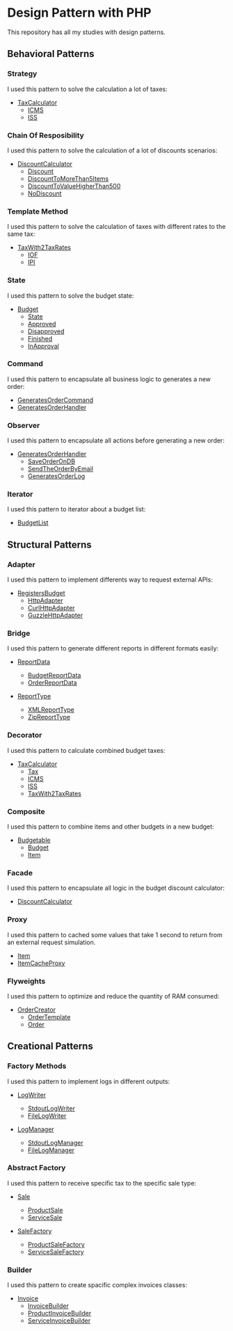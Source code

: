 # Design Pattern with PHP

This repository has all my studies with design patterns.

## Behavioral Patterns

### Strategy
I used this pattern to solve the calculation a lot of taxes:

- [TaxCalculator](src/Taxes/TaxCalculator.php)
    - [ICMS](src/Taxes/ICMS.php)
    - [ISS](src/Taxes/ISS.php)

### Chain Of Resposibility
I used this pattern to solve the calculation of a lot of discounts scenarios:

- [DiscountCalculator](src/Discounts/DiscountCalculator.php)
    - [Discount](src/Discounts/Discount.php)
    - [DiscountToMoreThan5Items](src/Discounts/DiscountToMoreThan5Items.php)
    - [DiscountToValueHigherThan500](src/Discounts/DiscountToValueHigherThan500.php)
    - [NoDiscount](src/Discounts/NoDiscount.php)

### Template Method
I used this pattern to solve the calculation of taxes with different rates to the same tax:

- [TaxWith2TaxRates](src/Taxes/TaxWith2TaxRates.php)
    - [IOF](src/Taxes/IOF.php)
    - [IPI](src/Taxes/IPI.php)

### State
I used this pattern to solve the budget state:

- [Budget](src/Budgets/Budget.php)
    - [State](src/Budgets/States/State.php)
    - [Approved](src/Budgets/States/Approved.php)
    - [Disapproved](src/Budgets/States/Disapproved.php)
    - [Finished](src/Budgets/States/Finished.php)
    - [InApproval](src/Budgets/States/InApproval.php)

### Command
I used this pattern to encapsulate all business logic to generates a new order:

- [GeneratesOrderCommand](src/Orders/GeneratesOrder/GeneratesOrderCommand.php)
- [GeneratesOrderHandler](src/Orders/GeneratesOrder/GeneratesOrderHandler.php)

### Observer
I used this pattern to encapsulate all actions before generating a new order:

- [GeneratesOrderHandler](src/Orders/GeneratesOrder/GeneratesOrderHandler.php)
    - [SaveOrderOnDB](src/Orders/GeneratesOrder/Actions/SaveOrderOnDB.php)
    - [SendTheOrderByEmail](src/Orders/GeneratesOrder/Actions/SendTheOrderByEmail.php)
    - [GeneratesOrderLog](src/Orders/GeneratesOrder/Actions/GeneratesOrderLog.php)

### Iterator
I used this pattern to iterator about a budget list:

- [BudgetList](src/Budgets/BudgetList.php)

## Structural Patterns

### Adapter
I used this pattern to implement differents way to request external APIs:

- [RegistersBudget](src/Budgets/RegistersBudget.php)
    - [HttpAdapter](src/Budgets/Services/HttpAdapter.php)
    - [CurlHttpAdapter](src/Budgets/Services/CurlHttpAdapter.php)
    - [GuzzleHttpAdapter](src/Budgets/Services/GuzzleHttpAdapter.php)

### Bridge
I used this pattern to generate different reports in different formats easily:


- [ReportData](src/Reports/ReportData.php)
    - [BudgetReportData](src/Reports/Budget/BudgetReportData.php)
    - [OrderReportData](src/Reports/Order/OrderReportData.php)

- [ReportType](src/Reports/ReportType.php)
    - [XMLReportType](src/Reports/XMLReportType.php)
    - [ZipReportType](src/Reports/ZipReportType.php)

### Decorator
I used this pattern to calculate combined budget taxes:

- [TaxCalculator](src/Taxes/TaxCalculator.php)
    - [Tax](src/Taxes/Tax.php)
    - [ICMS](src/Taxes/ICMS.php)
    - [ISS](src/Taxes/ISS.php)
    - [TaxWith2TaxRates](src/Taxes/TaxWith2TaxRates.php)

### Composite
I used this pattern to combine items and other budgets in a new budget:

- [Budgetable](src/Budgets/Budgetable.php)
    - [Budget](src/Budgets/Budget.php)
    - [Item](src/Items/Item.php)

### Facade
I used this pattern to encapsulate all logic in the budget discount calculator:

- [DiscountCalculator](src/Discounts/DiscountCalculator.php)

### Proxy
I used this pattern to cached some values that take 1 second to return from an external request simulation.

- [Item](src/Items/Item.php)
- [ItemCacheProxy](src/Items/ItemCacheProxy.php)

### Flyweights
I used this pattern to optimize and reduce the quantity of RAM consumed:

- [OrderCreator](src/Orders/OrderCreator.php)
    - [OrderTemplate](src/Orders/OrderTemplate.php)
    - [Order](src/Orders/Order.php)

## Creational Patterns

### Factory Methods
I used this pattern to implement logs in different outputs:

- [LogWriter](src/Logs/LogWriter.php)
    - [StdoutLogWriter](src/Logs/StdoutLogWriter.php)
    - [FileLogWriter](src/Logs/FileLogWriter.php)

- [LogManager](src/Logs/LogManager.php)
    - [StdoutLogManager](src/Logs/StdoutLogManager.php)
    - [FileLogManager](src/Logs/FileLogManager.php)

### Abstract Factory
I used this pattern to receive specific tax to the specific sale type:

- [Sale](src/Sales/Sale.php)
    - [ProductSale](src/Sales/ProductSale.php)
    - [ServiceSale](src/Sales/ServiceSale.php)

- [SaleFactory](src/Sales/SaleFactory.php)
    - [ProductSaleFactory](src/Sales/ProductSaleFactory.php)
    - [ServiceSaleFactory](src/Sales/ServiceSaleFactory.php)

### Builder
I used this pattern to create spacific complex invoices classes:

- [Invoice](src/Invoices/Invoice.php)
    - [InvoiceBuilder](src/Invoices/InvoiceBuilder.php)
    - [ProductInvoiceBuilder](src/Invoices/ProductInvoiceBuilder.php)
    - [ServiceInvoiceBuilder](src/Invoices/ServiceInvoiceBuilder.php)
